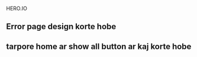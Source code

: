 <span className="bg-clip-text text-transparent bg-gradient-to-br from-[#6538BA] via-[#7A42E8] to-[#8854CE]">HERO.IO</span>


## Error page design korte hobe 
## tarpore home ar show all button ar kaj korte hobe 